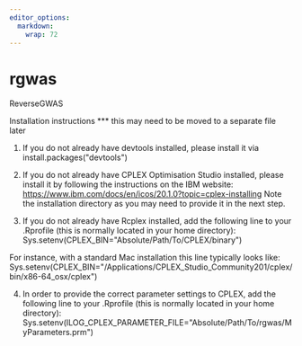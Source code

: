 ```yaml
---
editor_options: 
  markdown: 
    wrap: 72
---
```


# rgwas

ReverseGWAS

Installation instructions \*\*\* this may need to be moved to a separate
file later

1)  If you do not already have devtools installed, please install it via
    install.packages("devtools")

2)  If you do not already have CPLEX Optimisation Studio installed,
    please install it by following the instructions on the IBM website:
    <https://www.ibm.com/docs/en/icos/20.1.0?topic=cplex-installing>
    Note the installation directory as you may need to provide it in the
    next step.

3)  If you do not already have Rcplex installed, add the following line
    to your .Rprofile (this is normally located in your home directory):
    Sys.setenv(CPLEX_BIN="Absolute/Path/To/CPLEX/binary")

For instance, with a standard Mac installation this line typically looks
like:
Sys.setenv(CPLEX_BIN="/Applications/CPLEX_Studio_Community201/cplex/bin/x86-64_osx/cplex")

4)  In order to provide the correct parameter settings to CPLEX, add the
    following line to your .Rprofile (this is normally located in your
    home directory):
    Sys.setenv(ILOG_CPLEX_PARAMETER_FILE="Absolute/Path/To/rgwas/MyParameters.prm")
